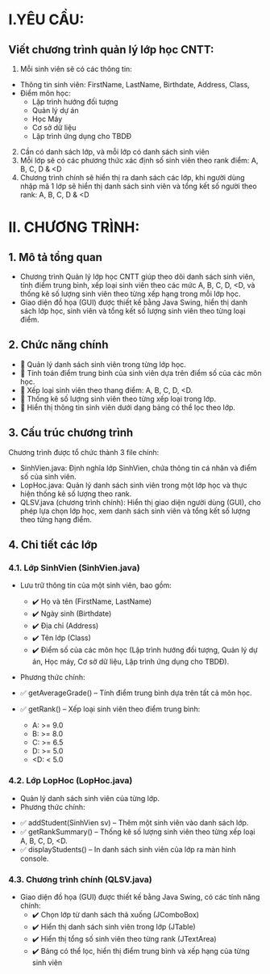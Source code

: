 # I.YÊU CẦU: 
## Viết chương trình quản lý lớp học CNTT:
1. Mỗi sinh viên sẽ có các thông tin:
  - Thông tin sinh viên: FirstName, LastName, Birthdate, Address, Class,
  - Điểm môn học:
    + Lập trình hướng đối tượng
    + Quản lý dự án
    + Học Máy
    + Cơ sở dữ liệu
    + Lập trình ứng dụng cho TBDĐ
2. Cần có danh sách lớp, và mỗi lớp có danh sách sinh viên
3. Mỗi lớp sẽ có các phương thức xác định số sinh viên theo rank điểm: A, B, C, D & <D
4. Chương trình chính sẽ hiển thị ra danh sách các lớp, khi người dùng nhập mã 1 lớp sẽ hiển thị danh sách sinh viên và tổng kết số người theo rank: A, B, C, D & <D

# II. CHƯƠNG TRÌNH:
## 1. Mô tả tổng quan
- Chương trình Quản lý lớp học CNTT giúp theo dõi danh sách sinh viên, tính điểm trung bình, xếp loại sinh viên theo các mức A, B, C, D, <D, và thống kê số lượng sinh viên theo từng xếp hạng trong mỗi lớp học.
- Giao diện đồ họa (GUI) được thiết kế bằng Java Swing, hiển thị danh sách lớp học, sinh viên và tổng kết số lượng sinh viên theo từng loại điểm.

## 2. Chức năng chính
- 🔹 Quản lý danh sách sinh viên trong từng lớp học.
- 🔹 Tính toán điểm trung bình của sinh viên dựa trên điểm số của các môn học.
- 🔹 Xếp loại sinh viên theo thang điểm: A, B, C, D, <D.
- 🔹 Thống kê số lượng sinh viên theo từng xếp loại trong lớp.
- 🔹 Hiển thị thông tin sinh viên dưới dạng bảng có thể lọc theo lớp.

## 3. Cấu trúc chương trình
Chương trình được tổ chức thành 3 file chính:
- SinhVien.java: Định nghĩa lớp SinhVien, chứa thông tin cá nhân và điểm số của sinh viên.
- LopHoc.java: Quản lý danh sách sinh viên trong một lớp học và thực hiện thống kê số lượng theo rank.
- QLSV.java (chương trình chính): Hiển thị giao diện người dùng (GUI), cho phép lựa chọn lớp học, xem danh sách sinh viên và tổng kết số lượng theo từng hạng điểm.

## 4. Chi tiết các lớp
### 4.1. Lớp SinhVien (SinhVien.java)
- Lưu trữ thông tin của một sinh viên, bao gồm:
  + ✔️ Họ và tên (FirstName, LastName)
  + ✔️ Ngày sinh (Birthdate)
  + ✔️ Địa chỉ (Address)
  + ✔️ Tên lớp (Class)
  + ✔️ Điểm số của các môn học (Lập trình hướng đối tượng, Quản lý dự án, Học máy, Cơ sở dữ liệu, Lập trình ứng dụng cho TBDĐ).

- Phương thức chính:
- ✅ getAverageGrade() – Tính điểm trung bình dựa trên tất cả môn học.
- ✅ getRank() – Xếp loại sinh viên theo điểm trung bình:
  + A: >= 9.0
  + B: >= 8.0
  + C: >= 6.5
  + D: >= 5.0
  + <D: < 5.0
### 4.2. Lớp LopHoc (LopHoc.java)
- Quản lý danh sách sinh viên của từng lớp.
- Phương thức chính:
+ ✅ addStudent(SinhVien sv) – Thêm một sinh viên vào danh sách lớp.
+ ✅ getRankSummary() – Thống kê số lượng sinh viên theo từng xếp loại A, B, C, D, <D.
+ ✅ displayStudents() – In danh sách sinh viên của lớp ra màn hình console.

### 4.3. Chương trình chính (QLSV.java)
- Giao diện đồ họa (GUI) được thiết kế bằng Java Swing, có các tính năng chính:
  + ✔️ Chọn lớp từ danh sách thả xuống (JComboBox)
  + ✔️ Hiển thị danh sách sinh viên trong lớp (JTable)
  + ✔️ Hiển thị tổng số sinh viên theo từng rank (JTextArea)
  + ✔️ Bảng có thể lọc, hiển thị điểm trung bình và xếp hạng của từng sinh viên
